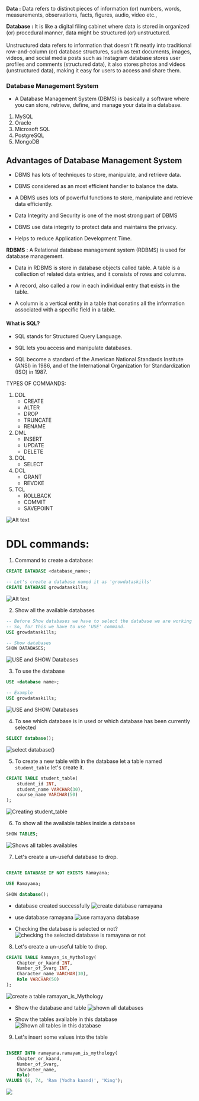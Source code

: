 **Data :** Data refers to distinct pieces of information (or) numbers, words, measurements, observations, facts, figures, audio, video etc.,

**Database :** It is like a digital filing cabinet where data is stored in organized (or) procedural manner, data might be structured (or) unstructured.
<br><br>Unstructured data refers to information that doesn't fit neatly into traditional row-and-column (or) database structures, such as text documents, images, videos, and social media posts such as Instagram database stores user profiles and comments (structured data), it also stores photos and videos (unstructured data), making it easy for users to access and share them.

### Database Management System

- A Database Management System (DBMS) is basically a software where you can store, retrieve, define, and manage your data in a database.

1. MySQL
2. Oracle
3. Microsoft SQL 
4. PostgreSQL
5. MongoDB

## Advantages of Database Management System

- DBMS has lots of techniques to store, manipulate, and retrieve data.

- DBMS considered as an most efficient handler to balance the data.

- A DBMS uses lots of powerful functions to store, manipulate and retrieve data efficiently.

- Data Integrity and Security is one of the most strong part of DBMS

- DBMS use data integrity to protect data and maintains the privacy.

- Helps to reduce Application Development Time.

**RDBMS** : A Relational database management system (RDBMS) is used for database management.

- Data in RDBMS is store in database objects called table. A table is a collection of related data entries, and it consists of rows and columns.

- A record, also called a row in each individual entry that exists in the table.

- A column is a vertical entity in a table that conatins all the information associated with a specific field in a table.

#### What is SQL?

- SQL stands for Structured Query Language.

- SQL lets you access and manipulate databases.

- SQL become a standard of the American National Standards Institute (ANSI) in 1986, and of the International Organization for Standardization (ISO) in 1987.

TYPES OF COMMANDS:
1. DDL 
    - CREATE 
    - ALTER
    - DROP
    - TRUNCATE
    - RENAME
2. DML
    - INSERT
    - UPDATE
    - DELETE
3. DQL
    - SELECT
4. DCL
    - GRANT
    - REVOKE
5. TCL
    - ROLLBACK
    - COMMIT
    - SAVEPOINT

![Alt text](image.png)

# DDL commands:

1. Command to create a database:

```SQL
CREATE DATABASE <database_name>;

-- Let's create a database named it as 'growdataskills'
CREATE DATABASE growdataskills;
```

![Alt text](./create_database_command.png)

2.  Show all the available databases

```SQL
-- Before Show databases we have to select the database we are working upon.
-- So, for this we have to use 'USE' command.
USE growdataskills;

-- Show databases
SHOW DATABASES;
```

![USE and SHOW Databases](./Use_Show_databases.png)

3. To use the database

```SQl
USE <database name>;

-- Example
USE growdataskills;
```
![USE and SHOW Databases](./Use_Show_databases.png)

4. To see which database is in used or which database has been currently selected

```SQl
SELECT database();
```
![select database()](./select_database().png)

5. To create a new table with in the database let a table named `student_table` let's create it.

```SQl
CREATE TABLE student_table(
    student_id INT,
    student_name VARCHAR(30),
    course_name VARCHAR(50)
);
```

![Creating student_table](./create_student_table.png)

6. To show all the available tables inside a database 

```SQL
SHOW TABLES;
```

![Shows all tables availables](./Show_tables.png)

7. Let's create a un-useful database to drop.

```SQL

CREATE DATABASE IF NOT EXISTS Ramayana;

USE Ramayana;

SHOW database();
```

- database created successfully
![create database ramayana](./create_ramayana_database.png)

- use database ramayana
![use ramayana database](./use_ramayana_database.png)

- Checking the database is selected or not?
![checking the selected database is ramayana or not](./show_database()_ramayana.png)

8. Let's create a un-useful table to drop.

```SQL
CREATE TABLE Ramayan_is_Mythology(
    Chapter_or_kaand INT,
    Number_of_Svarg INT,
    Character_name VARCHAR(30),
    Role VARCHAR(50)
);
```
![create a table ramayan_is_Mythology](./create_table_ramayana_is_mythology.png)

- Show the database and table
![shown all databases](./showing_databases_ramayana.png)

- Show the tables available in this database
![Shown all tables in this database](./show_table_ramayan_is_mythology.png)

9. Let's insert some values into the table

```SQl

INSERT INTO ramayana.ramayan_is_mythology(
    Chapter_or_kaand, 
    Number_of_Svarg, 
    Character_name, 
    Role) 
VALUES (6, 74, 'Ram (Yodha kaand)', 'King');
```

![](./Inserted_1st_record_in_table_ramayan_is_mythology.png)